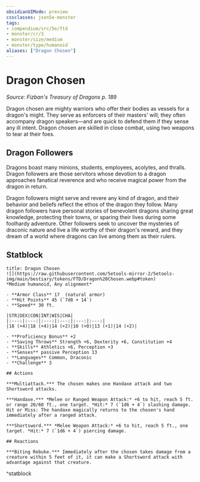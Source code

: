 ```yaml
---
obsidianUIMode: preview
cssclasses: json5e-monster
tags:
- compendium/src/5e/ftd
- monster/cr/3
- monster/size/medium
- monster/type/humanoid
aliases: ["Dragon Chosen"]
---
```

# Dragon Chosen
*Source: Fizban's Treasury of Dragons p. 189*  

Dragon chosen are mighty warriors who offer their bodies as vessels for a dragon's might. They serve as enforcers of their masters' will; they often accompany dragon speakers—and are quick to defend them if they sense any ill intent. Dragon chosen are skilled in close combat, using two weapons to tear at their foes.

## Dragon Followers

Dragons boast many minions, students, employees, acolytes, and thralls. Dragon followers are those servitors whose devotion to a dragon approaches fanatical reverence and who receive magical power from the dragon in return.

Dragon followers might serve and revere any kind of dragon, and their behavior and beliefs reflect the ethos of the dragon they follow. Many dragon followers have personal stories of benevolent dragons sharing great knowledge, protecting their towns, or sparing their lives during some foolhardy adventure. Other followers seek to uncover the mysteries of draconic nature and live a life worthy of their dragon's reward, and they dream of a world where dragons can live among them as their rulers.

## Statblock

```ad-statblock
title: Dragon Chosen
![](https://raw.githubusercontent.com/5etools-mirror-2/5etools-img/main/bestiary/tokens/FTD/Dragon%20Chosen.webp#token)
*Medium humanoid, Any alignment*

- **Armor Class** 17  (natural armor)
- **Hit Points** 45 (`7d8 + 14`)
- **Speed** 30 ft.

|STR|DEX|CON|INT|WIS|CHA|
|:---:|:---:|:---:|:---:|:---:|:---:|
|18 (+4)|18 (+4)|14 (+2)|10 (+0)|13 (+1)|14 (+2)|

- **Proficiency Bonus** +2
- **Saving Throws** Strength +6, Dexterity +6, Constitution +4
- **Skills** Athletics +6, Perception +3
- **Senses** passive Perception 13
- **Languages** Common, Draconic
- **Challenge** 3

## Actions

***Multiattack.*** The chosen makes one Handaxe attack and two Shortsword attacks.

***Handaxe.*** *Melee or Ranged Weapon Attack:* +6 to hit, reach 5 ft. or range 20/60 ft., one target. *Hit:* 7 (`1d6 + 4`) slashing damage. Hit or Miss: The handaxe magically returns to the chosen's hand immediately after a ranged attack.

***Shortsword.*** *Melee Weapon Attack:* +6 to hit, reach 5 ft., one target. *Hit:* 7 (`1d6 + 4`) piercing damage.

## Reactions

***Biting Rebuke.*** Immediately after the chosen takes damage from a creature within 5 feet of it, it can make a Shortsword attack with advantage against that creature.
```
^statblock